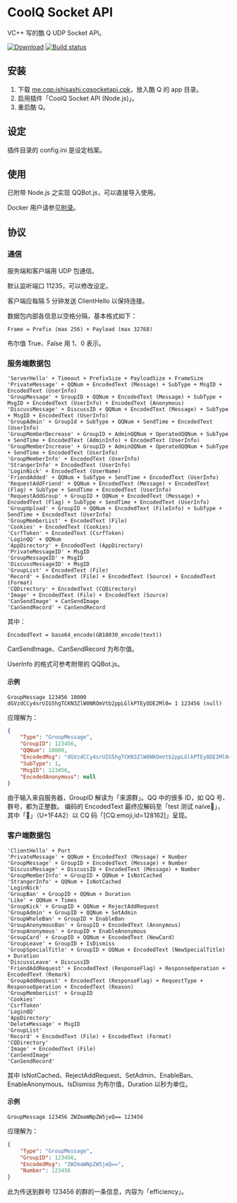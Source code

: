# CoolQ Socket API
VC++ 写的酷 Q UDP Socket API。

[![Download](https://api.bintray.com/packages/mrhso/cqsocketapi/master/images/download.svg)](https://bintray.com/mrhso/cqsocketapi/master/_latestVersion) [![Build status](https://ci.appveyor.com/api/projects/status/dfrm0xppsokcr2ks?svg=true)](https://ci.appveyor.com/project/mrhso/cqsocketapi)

## 安装
1. 下载 [me.cqp.ishisashi.cqsocketapi.cpk](https://dl.bintray.com/mrhso/cqsocketapi/me.cqp.ishisashi.cqsocketapi.cpk)，放入酷 Q 的 app 目录。
2. 启用插件「CoolQ Socket API (Node.js)」。
3. 重启酷 Q。

## 设定
插件目录的 config.ini 是设定档案。

## 使用
已附带 Node.js 之实现 QQBot.js，可以直接导入使用。

Docker 用户请参见[附录](https://github.com/mrhso/cqsocketapi/blob/master/omake.md#docker-的正确使用方法)。

## 协议
### 通信
服务端和客户端用 UDP 包通信。

默认监听端口 11235，可以修改设定。

客户端应每隔 5 分钟发送 ClientHello 以保持连接。

数据包内部各信息以空格分隔，基本格式如下：
```
Frame = Prefix (max 256) + Payload (max 32768)
```
布尔值 True、False 用 1、0 表示。

### 服务端数据包
```
'ServerHello' + Timeout + PrefixSize + PayloadSize + FrameSize
'PrivateMessage' + QQNum + EncodedText (Message) + SubType + MsgID + EncodedText (UserInfo)
'GroupMessage' + GroupID + QQNum + EncodedText (Message) + SubType + MsgID + EncodedText (UserInfo) + EncodedText (Anonymous)
'DiscussMessage' + DiscussID + QQNum + EncodedText (Message) + SubType + MsgID + EncodedText (UserInfo)
'GroupAdmin' + GroupId + SubType + QQNum + SendTime + EncodedText (UserInfo)
'GroupMemberDecrease' + GroupID + AdminQQNum + OperatedQQNum + SubType + SendTime + EncodedText (AdminInfo) + EncodedText (UserInfo)
'GroupMemberIncrease' + GroupID + AdminQQNum + OperatedQQNum + SubType + SendTime + EncodedText (UserInfo)
'GroupMemberInfo' + EncodedText (UserInfo)
'StrangerInfo' + EncodedText (UserInfo)
'LoginNick' + EncodedText (UserName)
'FriendAdded' + QQNum + SubType + SendTime + EncodedText (UserInfo)
'RequestAddFriend' + QQNum + EncodedText (Message) + EncodedText (Flag) + SubType + SendTime + EncodedText (UserInfo)
'RequestAddGroup' + GroupID + QQNum + EncodedText (Message) + EncodedText (Flag) + SubType + SendTime + EncodedText (UserInfo)
'GroupUpload' + GroupID + QQNum + EncodedText (FileInfo) + SubType + SendTime + EncodedText (UserInfo)
'GroupMemberList' + EncodedText (File)
'Cookies' + EncodedText (Cookies)
'CsrfToken' + EncodedText (CsrfToken)
'LoginQQ' + QQNum
'AppDirectory' + EncodedText (AppDirectory)
'PrivateMessageID' + MsgID
'GroupMessageID' + MsgID
'DiscussMessageID' + MsgID
'GroupList' + EncodedText (File)
'Record' + EncodedText (File) + EncodedText (Source) + EncodedText (Format)
'CQDirectory' + EncodedText (CQDirectory)
'Image' + EncodedText (File) + EncodedText (Source)
'CanSendImage' + CanSendImage
'CanSendRecord' + CanSendRecord
```
其中：
```
EncodedText = base64_encode(GB18030_encode(text))
```
CanSendImage、CanSendRecord 为布尔值。

UserInfo 的格式可参考附带的 QQBot.js。

#### 示例
```
GroupMessage 123456 10000 dGVzdCCy4srUIG5hgTCKN3ZlW0NROmVtb2ppLGlkPTEyODE2Ml0= 1 123456 (null)
```
应理解为：
```JSON
{
    "Type": "GroupMessage",
    "GroupID": 123456,
    "QQNum": 10000,
    "EncodedMsg": "dGVzdCCy4srUIG5hgTCKN3ZlW0NROmVtb2ppLGlkPTEyODE2Ml0=",
    "SubType": 1,
    "MsgID": 123456,
    "EncodedAnonymous": null
}
```
由于输入来自服务器，GroupID 解读为「来源群」。QQ 中的很多 ID，如 QQ 号、群号，都为正整数。
编码的 EncodedText 最终应解码至「test 测试 naïve💢」，其中「💢」（U+1F4A2）以 CQ 码「[CQ:emoji,id=128162]」呈现。

### 客户端数据包
```
'ClientHello' + Port
'PrivateMessage' + QQNum + EncodedText (Message) + Number
'GroupMessage' + GroupID + EncodedText (Message) + Number
'DiscussMessage' + DiscussID + EncodedText (Message) + Number
'GroupMemberInfo' + GroupID + QQNum + IsNotCached
'StrangerInfo' + QQNum + IsNotCached
'LoginNick'
'GroupBan' + GroupID + QQNum + Duration
'Like' + QQNum + Times
'GroupKick' + GroupID + QQNum + RejectAddRequest
'GroupAdmin' + GroupID + QQNum + SetAdmin
'GroupWholeBan' + GroupID + EnableBan
'GroupAnonymousBan' + GroupID + EncodedText (Anonymous)
'GroupAnonymous' + GroupID + EnableAnonymous
'GroupCard' + GroupID + QQNum + EncodedText (NewCard)
'GroupLeave' + GroupID + IsDismiss
'GroupSpecialTitle' + GroupID + QQNum + EncodedText (NewSpecialTitle) + Duration
'DiscussLeave' + DiscussID
'FriendAddRequest' + EncodedText (ResponseFlag) + ResponseOperation + EncodedText (Remark)
'GroupAddRequest' + EncodedText (ResponseFlag) + RequestType + ResponseOperation + EncodedText (Reason)
'GroupMemberList' + GroupID
'Cookies'
'CsrfToken'
'LoginQQ'
'AppDirectory'
'DeleteMessage' + MsgID
'GroupList'
'Record' + EncodedText (File) + EncodedText (Format)
'CQDirectory'
'Image' + EncodedText (File)
'CanSendImage'
'CanSendRecord'
```
其中 IsNotCached、RejectAddRequest、SetAdmin、EnableBan、EnableAnonymous、IsDismiss 为布尔值，Duration 以秒为单位。

#### 示例
```
GroupMessage 123456 ZWZmaWNpZW5jeQ== 123456
```
应理解为：
```JSON
{
    "Type": "GroupMessage",
    "GroupID": 123456,
    "EncodedMsg": "ZWZmaWNpZW5jeQ==",
    "Number": 123456
}
```
此为传送到群号 123456 的群的一条信息，内容为「efficiency」。
